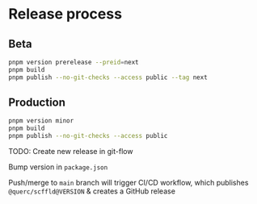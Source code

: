 # Release process

## Beta

```sh
pnpm version prerelease --preid=next
pnpm build
pnpm publish --no-git-checks --access public --tag next
```

## Production

```sh
pnpm version minor
pnpm build
pnpm publish --no-git-checks --access public
```

TODO:
Create new release in git-flow

Bump version in `package.json`

Push/merge to `main` branch will trigger CI/CD workflow, which publishes `@querc/scffld@VERSION` & creates a GitHub release
